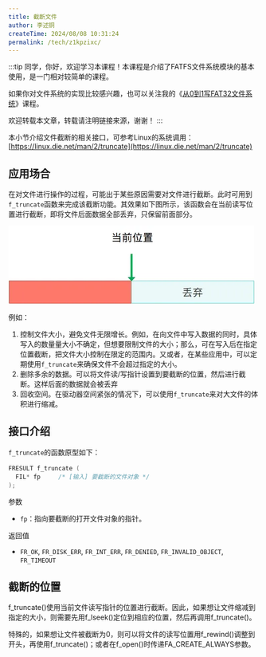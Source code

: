 ```yaml
---
title: 截断文件
author: 李述铜
createTime: 2024/08/08 10:31:24
permalink: /tech/z1kpzixc/
---
```

:::tip
同学，你好，欢迎学习本课程！本课程是介绍了FATFS文件系统模块的基本使用，是一门相对较简单的课程。

如果你对文件系统的实现比较感兴趣，也可以关注我的《[从0到1写FAT32文件系统](https://wuptg.xetlk.com/s/VeHie)》课程。

欢迎转载本文章，转载请注明链接来源，谢谢！
:::

本小节介绍文件截断的相关接口，可参考Linux的系统调用：[https://linux.die.net/man/2/truncate](https://linux.die.net/man/2/truncate)

## 应用场合
在对文件进行操作的过程，可能出于某些原因需要对文件进行截断。此时可用到`f_truncate`函数来完成该截断功能。其效果如下图所示，该函数会在当前读写位置进行截断，即将文件后面数据全部丢弃，只保留前面部分。

![alt 应用场合](../../../../../.vuepress/public/image/docs/notes/tech/fatfs/use/c2/trunc/image.png)

例如：

1.  控制文件大小，避免文件无限增长。例如，在向文件中写入数据的同时，具体写入的数量量大小不确定，但想要限制文件的大小；那么，可在写入后在指定位置截断，把文件大小控制在限定的范围内。又或者，在某些应用中，可以定期使用`f_truncate`来确保文件不会超过指定的大小。 
2.  删除多余的数据。可以将文件读/写指针设置到要截断的位置，然后进行截断。这样后面的数据就会被丢弃
3. 回收空间。在驱动器空间紧张的情况下，可以使用`f_truncate`来对大文件的体积进行缩减。 

## 接口介绍
`f_truncate`的函数原型如下：

```c
FRESULT f_truncate (
  FIL* fp     /* [输入] 要截断的文件对象 */
);
```
参数

- `fp`：指向要截断的打开文件对象的指针。

返回值

- `FR_OK`, `FR_DISK_ERR`, `FR_INT_ERR`, `FR_DENIED`, `FR_INVALID_OBJECT`, `FR_TIMEOUT`

## 截断的位置
f_truncate()使用当前文件读写指针的位置进行截断。因此，如果想让文件缩减到指定的大小，则需要先用f_lseek()定位到相应的位置，然后再调用f_truncate()。

特殊的，如果想让文件被截断为0，则可以将文件的读写位置用f_rewind()调整到开头，再使用f_truncate()；或者在f_open()时传递FA_CREATE_ALWAYS参数。
